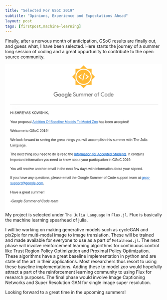 ```yaml
---
title: "Selected For GSoC 2019"
subtitle: "Opinions, Experience and Expectations Ahead"
layout: post
tags: [firstpost,machine-learning]
---
```


Finally, after a nervous month of anticipation, GSoC results are finally out, and guess what, I have been selected.
Here starts the journey of a summer long session of coding and a great oppurtunity to contribute to the open source community.


![selection](/blog/figs/2019-5-9/selection.png) 
My project is selected under `The Julia Language` in `Flux.jl`. Flux is basically the machine learning spearhead of julia.


I will be working on making generative models such as cycleGAN and pix2pix for multi-modal image to image translation.
These will be trained and made available for everyone to use as a part of `Metalhead.jl`.
The next phase will involve reinforcement learning algorithms for continuous control like Trust Region Policy Optimization and
Proximal Policy Optimization. These algorithms have a great baseline implementation in python and are state of the art in their
applications. Most researchers thus resort to using these baseline implementations. Adding these to model zoo would hopefully
attract a part of the reinforcement learning community to using Flux for research purposes.
The final phase would involve Image Captioning Networks and Super Resolution GAN for single image super resolution.

Looking forward to a great time in the upcoming summers!
